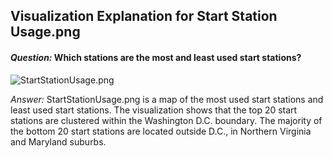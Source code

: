 ## Visualization Explanation for Start Station Usage.png



#### _Question:_ Which stations are the most and least used start stations? 


![StartStationUsage.png](plots/StartStationUsage.png?raw=true "Title")


 _Answer:_ StartStationUsage.png is a map of the most used start stations and least used start stations. The visualization shows that the top 20 start stations are clustered within the Washington D.C. boundary. The majority of the bottom 20 start stations are located outside D.C., in Northern Virginia and Maryland suburbs. 


